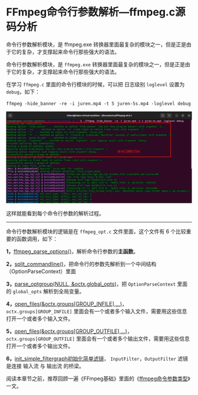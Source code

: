 # FFmpeg命令行参数解析—ffmpeg.c源码分析

<div id="meta-description---">命令行参数解析模块，是 ffmpeg.exe 转换器里面最复杂的模块之一，但是正是由于它的复杂，才支撑起来命令行那些强大的语法。</div>

命令行参数解析模块，是 `ffmpeg.exe` 转换器里面最复杂的模块之一，但是正是由于它的复杂，才支撑起来命令行那些强大的语法。

在学习 `ffmpeg.c` 里面的命令行模块的时候，可以把 日志级别 `loglevel` 设置为 `debug`，如下：

```
ffmpeg -hide_banner -re -i juren.mp4 -t 5 juren-5s.mp4 -loglevel debug
```

![1-1](cmd_parse\1-1.png)

这样就能看到每个命令行参数的解析过程。

---

命令行参数解析模块的逻辑是在 `ffmpeg_opt.c` 文件里面，这个文件有 6 个比较重要的函数调用，如下：

**1，**[ffmpeg_parse_options()](https://ffmpeg.xianwaizhiyin.net/ffmpeg/ffmpeg_parse_options.html)，解析命令行参数的**主函数**。

**2，**[split_commandline()](https://ffmpeg.xianwaizhiyin.net/ffmpeg/split_commandline.html)，把命令行的参数先解析到一个中间结构（OptionParseContext）里面

**3，**[parse_optgroup(NULL, &octx.global_opts)](https://ffmpeg.xianwaizhiyin.net/ffmpeg/parse_optgroup.html)，把 `OptionParseContext` 里面的 `global_opts` 解析到全局变量。

**4，**[open_files(&octx.groups[GROUP_INFILE],...)](https://ffmpeg.xianwaizhiyin.net/ffmpeg/open_files.html)，`octx.groups[GROUP_INFILE]` 里面会有一个或者多个输入文件，需要用这些信息打开一个或者多个输入文件。

**5，**[open_files(&octx.groups[GROUP_OUTFILE],...)](https://ffmpeg.xianwaizhiyin.net/ffmpeg/open_files.html)，`octx.groups[GROUP_OUTFILE]` 里面会有一个或者多个输出文件，需要用这些信息打开一个或者多个输出文件。

**6，**[init_simple_filtergraph初始化简单滤镜](https://ffmpeg.xianwaizhiyin.net/ffmpeg/init_simple_filtergraph.html)， `InputFilter`，`OutputFilter` 滤镜是连接 输入流 与 输出流 的桥梁。

阅读本章节之前，推荐回顾一遍《FFmpeg基础》里面的《[ffmpeg命令参数类型](https://ffmpeg.xianwaizhiyin.net/base-ffmpeg/ffmpeg-cmd-type.html)》一文。

